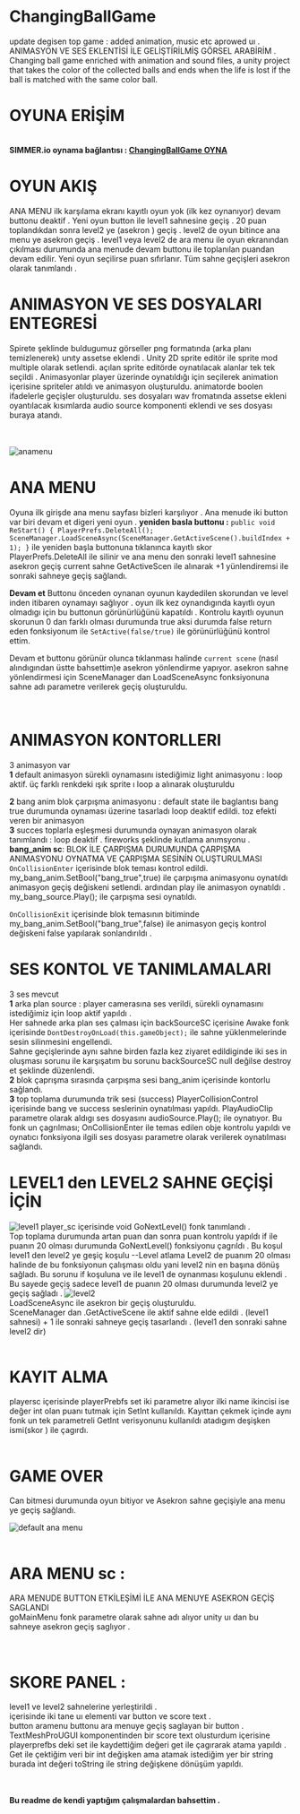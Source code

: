 
# ChangingBallGame
update degisen top game : added animation, music etc aprowed uı .
ANIMASYON VE SES EKLENTİSİ İLE GELİŞTİRİLMİŞ GÖRSEL ARABİRİM . 
Changing ball game enriched with animation and sound files, a unity project that takes the color of the collected balls and ends when the life is lost if the ball is matched with the same color ball.<br/>

# OYUNA ERİŞİM
<br/>**SIMMER.io oynama bağlantısı : [ChangingBallGame OYNA](https://simmer.io/@humeyracimen/changing-ball-game)**


# OYUN AKIŞ 
ANA MENU ilk karşılama ekranı kayıtlı oyun yok (ilk kez oynanıyor) devam buttonu deaktif . Yeni oyun button  ile level1 sahnesine geçiş . 20 puan toplandıkdan sonra level2 ye (asekron ) geçiş . level2 de oyun bitince ana menu ye asekron  geçiş  . level1 veya level2 de ara menu ile oyun ekranından çıkılması durumunda ana menude devam buttonu ile toplanılan puandan devam edilir. Yeni oyun seçilirse puan sıfırlanır. 
Tüm sahne geçişleri asekron olarak tanımlandı .

# ANIMASYON VE SES DOSYALARI ENTEGRESİ
Spirete şeklinde buldugumuz görseller png formatında (arka planı temizlenerek)  unıty assetse eklendi . Unity 2D sprite editör ile sprite mod multiple olarak setlendi. açılan sprite editörde oynatılacak alanlar tek tek seçildi . Animasyonlar player üzerinde oynatıldığı için seçilerek animation içerisine spriteler atıldı ve animasyon oluşturuldu. animatorde boolen ifadelerle geçişler oluşturuldu. 
ses dosyaları wav fromatında assetse ekleni oyantılacak kısımlarda audio source komponenti eklendi ve ses dosyası buraya atandı.

 <br/><br/>
 ![anamenu](https://cdn-images-1.medium.com/max/900/1*Sqozhdwd1QaX9-qoCY1kBQ.png)
 # ANA MENU
 Oyuna ilk girişde ana menu sayfası bizleri karşılıyor  . Ana menude iki button var biri devam et digeri yeni oyun .
 **yeniden basla buttonu :**
 `public void ReStart()
    {
        PlayerPrefs.DeleteAll();
        SceneManager.LoadSceneAsync(SceneManager.GetActiveScene().buildIndex + 1);
    }` 
    ile yeniden başla buttonuna tıklanınca kayıtlı skor  PlayerPrefs.DeleteAll ile  silinir ve  ana menu den sonraki level1 sahnesine asekron  geçiş current sahne GetActiveScen ile alınarak +1 yünlendiremsi ile sonraki sahneye geçiş   sağlandı.
    
    
 **Devam et** Buttonu önceden oynanan oyunun kaydedilen skorundan ve level inden itibaren oynamayı sağlıyor . oyun ilk kez oynandıgında kayıtlı  oyun olmadıgı için bu buttonun görünürlüğünü kapatıldı . 
  Kontrolu  kayıtlı oyunun skorunun 0 dan farklı olması durumunda true aksi durumda false return eden fonksiyonum ile `SetActive(false/true)` ile görünürlüğünü kontrol ettim.
 
Devam et buttonu görünür olunca tıklanması halinde `current scene` (nasıl alındıgından üstte bahsettim)e asekron yönlendirme yapıyor.
asekron sahne yönlendirmesi için  SceneManager dan  LoadSceneAsync fonksiyonuna sahne adı parametre verilerek geçiş oluşturuldu.



<br/>

  
 
  # ANIMASYON KONTORLLERI <br/>
  3 animasyon var <br/>
 **1** default animasyon sürekli oynamasını istediğimiz light animasyonu : loop aktif. üç farklı renkdeki ışık sprite ı loop a alınarak oluşturuldu  <br/>
 
  **2** bang anim blok çarpışma animasyonu : default state ile baglantısı bang true durumunda oynaması üzerine tasarladı loop deaktif edildi. toz efekti veren bir animasyon <br/>
  **3** succes toplarla eşleşmesi durumunda oynayan animasyon olarak tanımlandı : loop deaktif . fireworks şeklinde kutlama anımsyonu . <br/>
  **bang_anim sc**: 
BLOK İLE ÇARPIŞMA DURUMUNDA ÇARPIŞMA ANIMASYONU OYNATMA VE ÇARPIŞMA SESİNİN  OLUŞTURULMASI<br/>
`OnCollisionEnter` içerisinde blok teması kontrol edildi.
  my_bang_anim.SetBool("bang_true",true)  ile çarpışma animasyonu oynatıldı animasyon geçiş değiskeni setlendi. ardından play ile animasyon oynatıldı .  
  my_bang_source.Play();  ile çarpışma sesi oynatıldı.
  
  
  `OnCollisionExit`  içerisinde blok temasının bitiminde my_bang_anim.SetBool("bang_true",false) ile animasyon geçiş kontrol değiskeni false yapılarak  sonlandırıldı .
  
  
  # SES KONTOL VE TANIMLAMALARI<br/>
  3 ses mevcut <br/>
  **1** arka plan source : player camerasına ses verildi, sürekli oynamasını istediğimiz için loop aktif yapıldı .<br/>
  Her sahnede arka plan ses çalması için backSourceSC içerisine Awake fonk içerisinde   ` DontDestroyOnLoad(this.gameObject); ` ile sahne yüklenmelerinde sesin silinmesini engellendi.<br/>
 Sahne geçişlerinde aynı sahne birden fazla kez ziyaret edildiginde iki ses in oluşması sorunu ile karşışatım  bu sorunu backSourceSC  null değilse  destroy et şeklinde düzenlendi. <br/>
  **2** blok çaprışma sırasında çarpışma sesi bang_anim içerisinde kontorlu sağlandı. <br/> 
  **3** top toplama durumunda trik sesi (success) 
  PlayerCollisionControl içerisinde bang ve success seslerinin oynatılması yapıldı.
  PlayAudioClip parametre olarak aldıgı ses dosyasını  audioSource.Play(); ile oynatıyor. Bu fonk un çagrılması;
  OnCollisionEnter ile temas edilen obje kontrolu yapıldı ve oynatıcı fonksiyona ilgili ses dosyası parametre olarak verilerek oynatılması sağlandı.
  
  
  # LEVEL1 den  LEVEL2 SAHNE GEÇİŞİ İÇİN 
  ![level1](https://cdn-images-1.medium.com/max/900/1*Tk8YvrREy7hJPDsxeHF9pg.png)
player_sc içerisinde  void GoNextLevel()  fonk tanımlandı .  <br/>
Top toplama durumunda artan puan dan sonra puan kontrolu yapıldı if ile puanın 20 olması durumunda GoNextLevel() fonksiyonu çagrıldı . 
Bu koşul level1 den level2 ye geşiç koşulu --Level atlama
Level2 de puanım 20 olması halinde de bu fonksiyonun çalışması oldu yani level2 nin en başına dönüş sağladı. 
Bu sorunu if koşuluna ve ile level1 de oynanması koşulunu  eklendi . Bu sayede geçiş sadece level1 de puanın 20 olması durumunda level2 ye geçiş sağladı .
![level2](https://cdn-images-1.medium.com/max/900/1*Sqozhdwd1QaX9-qoCY1kBQ.png)
 <br/>
  LoadSceneAsync ile asekron bir geçiş oluşturuldu. <br/>
  SceneManager  dan .GetActiveScene ile aktif sahne elde edildi . (level1 sahnesi) + 1 ile sonraki sahneye geçiş tasarlandı . (level1 den sonraki sahne level2 dir)  <br/> <br/>

 # KAYIT ALMA
 playersc içerisinde playerPrebfs set iki parametre alıyor ilki name ikincisi ise değer int olan puanı tutmak için SetInt kullanıldı.
Kayıttan çekmek içinde aynı fonk un tek parametreli GetInt verisyonunu kullanıldı atadıgım deşişken ismi(skor ) ile çagırdı.
    <br/> <br/>
  # GAME OVER 
  Can bitmesi durumunda oyun bitiyor ve Asekron sahne geçişiyle ana menu ye geçiş sağlandı. <br/>
  
  ![default ana menu](https://cdn-images-1.medium.com/max/900/1*Tk8YvrREy7hJPDsxeHF9pg.png)
   <br/> <br/>
  # ARA MENU sc : 
  ARA MENUDE BUTTON ETKİLEŞİMİ İLE ANA MENUYE ASEKRON GEÇİŞ SAGLANDI<br/>
  goMainMenu fonk parametre olarak sahne adı alıyor unity uı dan bu sahneye asekron geçiş saglıyor .  <br/>
   <br/> <br/>
  # SKORE PANEL :
  level1 ve level2 sahnelerine yerleştirildi . <br/> 
  içerisinde iki tane uı elementi var button ve score text . <br/> 
  button aramenu buttonu ara menuye geçiş saglayan bir button . <br/> 
  TextMeshProUGUI komponentinden bir score text olusturdum içerisine playerprefbs deki set ile kaydettiğim değeri get ile çagırarak atama yapıldı .
  Get ile çektiğim veri bir int değişken ama atamak istediğim yer bir string burada int değeri toString ile string değişkene dönüşüm yapıldı. 
  
  <br/> <br/> 
   **Bu readme de  kendi yaptığım çalışmalardan bahsettim .** 

         
         


